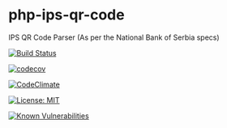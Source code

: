 # php-ips-qr-code
IPS QR Code Parser (As per the National Bank of Serbia specs)

[![Build Status](https://travis-ci.com/medigeek/php-ips-qr-code.svg?branch=master)](https://travis-ci.com/medigeek/php-ips-qr-code)

[![codecov](https://codecov.io/gh/medigeek/php-ips-qr-code/branch/master/graph/badge.svg)](https://codecov.io/gh/medigeek/php-ips-qr-code)

[![CodeClimate](https://img.shields.io/codeclimate/maintainability/medigeek/php-ips-qr-code)](https://codeclimate.com/github/medigeek/php-ips-qr-code)

[![License: MIT](https://img.shields.io/badge/License-MIT-yellow.svg)](https://opensource.org/licenses/MIT)

[![Known Vulnerabilities](https://snyk.io/test/github/medigeek/php-ips-qr-code/badge.svg?targetFile=composer.lock)](https://snyk.io/test/github/medigeek/php-ips-qr-code?targetFile=composer.lock)
